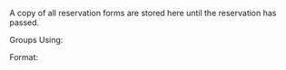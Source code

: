 A copy of all reservation forms are stored here until the reservation has passed.

Groups Using:

Format:
